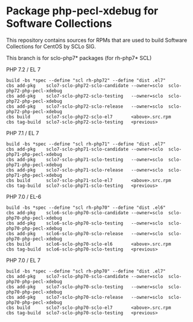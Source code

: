 # Package php-pecl-xdebug for Software Collections

This repository contains sources for RPMs that are used
to build Software Collections for CentOS by SCLo SIG.

This branch is for sclo-php7* packages (for rh-php7* SCL)


PHP 7.2 / EL 7

    build -bs *spec --define "scl rh-php72" --define "dist .el7"
    cbs add-pkg    sclo7-sclo-php72-sclo-candidate --owner=sclo  sclo-php72-php-pecl-xdebug
    cbs add-pkg    sclo7-sclo-php72-sclo-testing   --owner=sclo  sclo-php72-php-pecl-xdebug
    cbs add-pkg    sclo7-sclo-php72-sclo-release   --owner=sclo  sclo-php72-php-pecl-xdebug
    cbs build      sclo7-sclo-php72-sclo-el7       <above>.src.rpm
    cbs tag-build  sclo7-sclo-php72-sclo-testing   <previous>

PHP 7.1 / EL 7

    build -bs *spec --define "scl rh-php71" --define "dist .el7"
    cbs add-pkg    sclo7-sclo-php71-sclo-candidate --owner=sclo  sclo-php71-php-pecl-xdebug
    cbs add-pkg    sclo7-sclo-php71-sclo-testing   --owner=sclo  sclo-php71-php-pecl-xdebug
    cbs add-pkg    sclo7-sclo-php71-sclo-release   --owner=sclo  sclo-php71-php-pecl-xdebug
    cbs build      sclo7-sclo-php71-sclo-el7       <above>.src.rpm
    cbs tag-build  sclo7-sclo-php71-sclo-testing   <previous>

PHP 7.0 / EL-6

    build -bs *spec --define "scl rh-php70" --define "dist .el6"
    cbs add-pkg    sclo6-sclo-php70-sclo-candidate --owner=sclo  sclo-php70-php-pecl-xdebug
    cbs add-pkg    sclo6-sclo-php70-sclo-testing   --owner=sclo  sclo-php70-php-pecl-xdebug
    cbs add-pkg    sclo6-sclo-php70-sclo-release   --owner=sclo  sclo-php70-php-pecl-xdebug
    cbs build      sclo6-sclo-php70-sclo-el6       <above>.src.rpm
    cbs tag-build  sclo6-sclo-php70-sclo-testing   <previous>

PHP 7.0 / EL 7

    build -bs *spec --define "scl rh-php70" --define "dist .el7"
    cbs add-pkg    sclo7-sclo-php70-sclo-candidate --owner=sclo  sclo-php70-php-pecl-xdebug
    cbs add-pkg    sclo7-sclo-php70-sclo-testing   --owner=sclo  sclo-php70-php-pecl-xdebug
    cbs add-pkg    sclo7-sclo-php70-sclo-release   --owner=sclo  sclo-php70-php-pecl-xdebug
    cbs build      sclo7-sclo-php70-sclo-el7       <above>.src.rpm
    cbs tag-build  sclo7-sclo-php70-sclo-testing   <previous>



